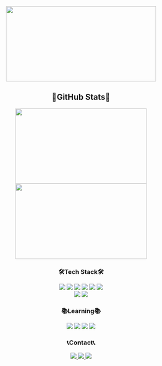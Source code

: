 <!-- ### Hi there 👋 -->
<div align="center">
    <img src="https://user-images.githubusercontent.com/77733145/159526733-c35ab6f7-8e53-4363-9982-61da83cb2354.gif" width="400" height="200">
<!--     ![complete](https://user-images.githubusercontent.com/77733145/159526733-c35ab6f7-8e53-4363-9982-61da83cb2354.gif) -->
</div>

<div align="center">
    <h2>💜GitHub Stats💜</h2>
    <img src="https://github-readme-stats.vercel.app/api/top-langs/?username=yeram-lim&layout=compact&theme=buefy" width="350" height="200">
    <img src="https://github-readme-stats.vercel.app/api?username=yeram-lim&show_icons=true&theme=buefy" width="350" height="200">
</div>

<div align="center">
    <h3>🛠Tech Stack🛠</h2>
    <div align="center">
        <img src="https://img.shields.io/badge/html5-E34F26?style=flat-square&logo=html5&logoColor=white"> 
        <img src="https://img.shields.io/badge/css3-1572B6?style=flat-square&logo=css3&logoColor=white"> 
        <img src="https://img.shields.io/badge/javascript-F7DF1E?style=flat-square&logo=javascript&logoColor=black"> 
        <img src="https://img.shields.io/badge/sass-CC6699?style=flat-square&logo=sass&logoColor=white">
        <img src="https://img.shields.io/badge/jquery-0769AD?style=flat-square&logo=jquery&logoColor=white">
        <img src="https://img.shields.io/badge/bootstrap-7952B3?style=flat-square&logo=bootstrap&logoColor=white">  
        <br>
        <img src="https://img.shields.io/badge/python-3776AB?style=flat-square&logo=python&logoColor=white"> 
        <img src="https://img.shields.io/badge/django-092E20?style=flat-square&logo=django&logoColor=white">
        <br>
    </div>
</div>

<div align="center">
    <h3>📚Learning📚</h2>
    <div align="center">
        <img src="https://img.shields.io/badge/react-61DAFB?style=flat-square&logo=react&logoColor=white"> 
        <img src="https://img.shields.io/badge/java-007396?style=flat-square&logo=java&logoColor=white"> 
        <img src="https://img.shields.io/badge/spring-6DB33F?style=flat-square&logo=spring&logoColor=white"> 
        <img src="https://img.shields.io/badge/mysql-4479A1?style=flat-square&logo=mysql&logoColor=white"> 
        <!-- <img src="https://img.shields.io/badge/linux-FCC624?style=flat-square&logo=linux&logoColor=black"> 
        <img src="https://img.shields.io/badge/amazonaws-232F3E?style=flat-square&logo=amazonaws&logoColor=white">  -->
        <br>
    </div>
<div>

<div align="center">
    <h3>📞Contact📞</h2>
    <div align="center">
        <a href="https://itwithruilan.tistory.com/" target="_blank">
            <img src="https://img.shields.io/badge/TECH BLOG-000000?style=flat-square&logo=Bloglovin&logoColor=white"> 
        </a>
        <a href="https://www.instagram.com/johnyeram/" target="_blank">
            <img src="https://img.shields.io/badge/Instagram-E4405F?style=flat-square&logo=Instagram&logoColor=white"> 
        </a>
        <a href="mailto:yeramyeye@gmail.com" target="_blank">
            <img src="https://img.shields.io/badge/Gmail-EA4335?style=flat-square&logo=Gmail&logoColor=white"> 
        </a>
        <br>
    </div>
<div>
<!--
**yeram-lim/yeram-lim** is a ✨ _special_ ✨ repository because its `README.md` (this file) appears on your GitHub profile.

Here are some ideas to get you started:

- 🔭 I’m currently working on ...
- 🌱 I’m currently learning Spring Boot
- 👯 I’m looking to collaborate on ...
- 🤔 I’m looking for help with ...
- 💬 Ask me about ...
- 📫 How to reach me: ...
- 😄 Pronouns: ...
- ⚡ Fun fact: ...
-->
